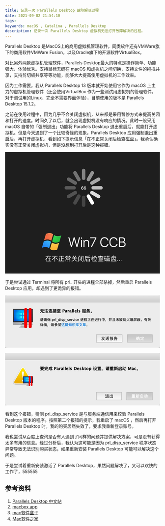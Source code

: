 ```yaml
---
title: 记录一次 Parallels Desktop 故障解决过程
date: 2021-09-02 21:54:10
tags:
keywords: macOS , Catalina , Parallels Desktop
description: 记录一次 Parallels Desktop 虚拟机无法打开故障解决的过程。
---
```


Parallels Desktop 是MacOS上的商用虚拟机管理软件，同类软件还有VMWare旗下的商用软件VMWare Fusion，以及Oracle旗下的开源软件VirtualBox。

对比另外两款虚拟机管理软件，Parallels Desktop最大的特点是操作简单、功能强大、体验优秀。支持鼠标无缝在 macOS 和虚拟机之间切换，支持文件的拖拽共享，支持剪切板共享等等功能，能够大大提高使用虚拟机的工作效率。

因为工作需要，我从 Parallels Desktop 13 版本就开始使用它作为 macOS 上主力的虚拟机管理软件（还会使用VirtualBox 作为一些测试用虚拟机的管理软件，对于测试用的Linux，完全不需要界面体验），目前使用的版本是 Parallels Desktop 15.1.2。

之前在使用过程中，因为几乎不会关闭虚拟机，从来都是采用暂停方式来提高关闭和打开的速度。时间久了以后，就会出现虚拟机没有响应的情况。此时一般采用 macOS 自带的「强制退出」功能将 Parallels Desktop 退出重启后，就能打开虚拟机。但是今天遇到了一个比较奇怪的现象，Parallels Desktop 应用强制退出重启后，再打开虚拟机，看到如下提示信息「在不正常关闭后检查磁盘」。我承认确实没有正常关闭虚拟机，但是没想到打开后是这种报错。

![WX20210902-090031@2x](20210902-macos-catalina-parallelsdesktop-error/WX20210902-090031@2x.jpg)

于是尝试通过 Terminal 将所有 prl_ 开头的进程全部杀掉，然后重启 Parallels Desktop 应用，却遇到了更诡异的报错。

![WX20210902-101333@2x](20210902-macos-catalina-parallelsdesktop-error/WX20210902-101333@2x.jpg)



![WX20210902-101555@2x](20210902-macos-catalina-parallelsdesktop-error/WX20210902-101555@2x.jpg)



看到这个报错，猜测 prl_disp_service 是与服务端通信用来校验 Parallels Desktop 版本的程序。按照第二个报错的提示，我重启了 macOS ，然后再打开 Parallels Desktop 时，我的购买居然失效了，要求我重新登录账号。

我也尝试从百度上查询是否有人遇到了同样的问题并提供解决方案，可是没有获得太多有用的信息。经过分析后，我认为这可能是因为 prl_disp_service 程序状态异常导致无法识别购买状态，如果重新安装 Parallels Desktop 可能可以解决这个问题。

于是尝试着重新安装激活了 Parallels Desktop，果然问题解决了，又可以欢快的工作了，555555



## 参考资料

1. [Parallels Desktop 中文站](https://www.parallels.cn/pd/general/?utm_source=baidu&utm_medium=ppc#c10820)
2. [macbox.app](https://macbox.app)
3. [mac软件盒子](https://www.macappbox.com)
4. [Mac软件之家](https://www.macapp.so)

